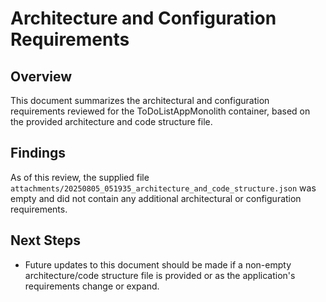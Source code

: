 # Architecture and Configuration Requirements

## Overview
This document summarizes the architectural and configuration requirements reviewed for the ToDoListAppMonolith container, based on the provided architecture and code structure file.

## Findings
As of this review, the supplied file `attachments/20250805_051935_architecture_and_code_structure.json` was empty and did not contain any additional architectural or configuration requirements.

## Next Steps
- Future updates to this document should be made if a non-empty architecture/code structure file is provided or as the application's requirements change or expand.
